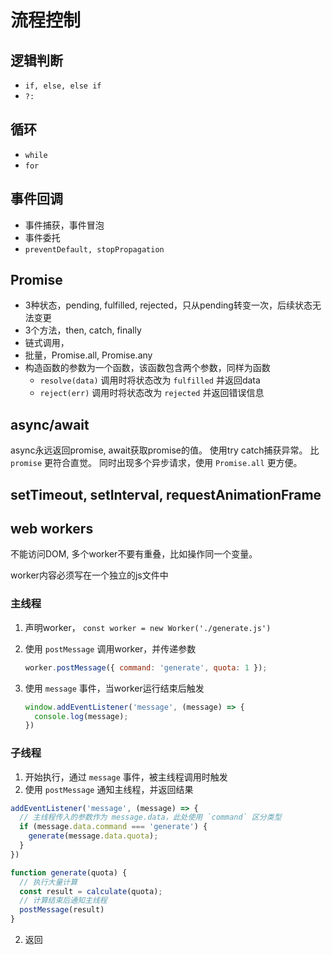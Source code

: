 # 流程控制

## 逻辑判断

* `if, else, else if`
* `?:`

## 循环

* `while`
* `for`

## 事件回调

* 事件捕获，事件冒泡
* 事件委托
* `preventDefault, stopPropagation`

## Promise

* 3种状态，pending, fulfilled, rejected，只从pending转变一次，后续状态无法变更
* 3个方法，then, catch, finally
* 链式调用，
* 批量，Promise.all, Promise.any
* 构造函数的参数为一个函数，该函数包含两个参数，同样为函数
  * `resolve(data)` 调用时将状态改为 `fulfilled` 并返回data
  * `reject(err)` 调用时将状态改为 `rejected` 并返回错误信息

## async/await

async永远返回promise, await获取promise的值。
使用try catch捕获异常。
比 `promise` 更符合直觉。
同时出现多个异步请求，使用 `Promise.all` 更方便。

## setTimeout, setInterval, requestAnimationFrame

## web workers

不能访问DOM,
多个worker不要有重叠，比如操作同一个变量。

worker内容必须写在一个独立的js文件中

### 主线程

1. 声明worker， `const worker = new Worker('./generate.js')`
2. 使用 `postMessage` 调用worker，并传递参数

    ```js
    worker.postMessage({ command: 'generate', quota: 1 });
    ```

3. 使用 `message` 事件，当worker运行结束后触发

    ```js
    window.addEventListener('message', (message) => {
      console.log(message);
    })
    ```

### 子线程

1. 开始执行，通过 `message` 事件，被主线程调用时触发
2. 使用 `postMessage` 通知主线程，并返回结果

```js
addEventListener('message', (message) => {
  // 主线程传入的参数作为 message.data，此处使用 `command` 区分类型
  if (message.data.command === 'generate') {
    generate(message.data.quota);
  }
})

function generate(quota) {
  // 执行大量计算
  const result = calculate(quota);
  // 计算结束后通知主线程
  postMessage(result)
}
```

2. 返回

